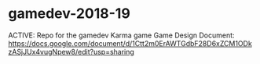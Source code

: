 # gamedev-2018-19
ACTIVE: Repo for the gamedev Karma game 
Game Design Document: https://docs.google.com/document/d/1Ctt2m0ErAWTGdbF28D6xZCM1ODkzASjJUx4vugNpew8/edit?usp=sharing
